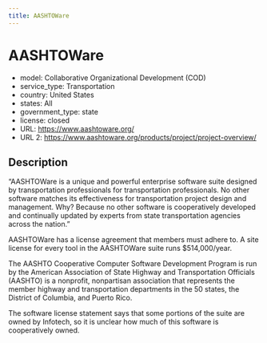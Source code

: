 ```yaml
---
title: AASHTOWare
---
```


# AASHTOWare

- model: Collaborative Organizational Development (COD)
- service_type: Transportation
- country: United States
- states: All
- government_type: state
- license: closed
- URL: https://www.aashtoware.org/
- URL 2: https://www.aashtoware.org/products/project/project-overview/

## Description
“AASHTOWare is a unique and powerful enterprise software suite designed by transportation professionals for transportation professionals. No other software matches its effectiveness for transportation project design and management. Why? Because no other software is cooperatively developed and continually updated by experts from state transportation agencies across the nation.”

AASHTOWare has a license agreement that members must adhere to. A site license for every tool in the AASHTOWare suite runs $514,000/year.

The AASHTO Cooperative Computer Software Development Program is run by the American Association of State Highway and Transportation Officials (AASHTO) is a nonprofit, nonpartisan association that represents the member highway and transportation departments in the 50 states, the District of Columbia, and Puerto Rico.

The software license statement says that some portions of the suite are owned by Infotech, so it is unclear how much of this software is cooperatively owned.